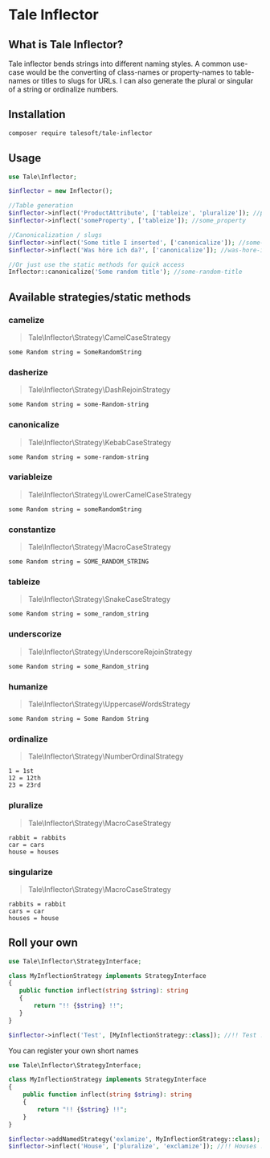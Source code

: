 
Tale Inflector
==============

What is Tale Inflector?
-----------------------

Tale inflector bends strings into different naming styles.
A common use-case would be the converting of class-names or property-names to table-names or titles to slugs for URLs. 
I can also generate the plural or singular of a string or ordinalize numbers.

Installation
------------

```bash
composer require talesoft/tale-inflector
```

Usage
-----

```php
use Tale\Inflector;

$inflector = new Inflector();

//Table generation
$inflector->inflect('ProductAttribute', ['tableize', 'pluralize']); //product_attributes
$inflector->inflect('someProperty', ['tableize']); //some_property

//Canonicalization / slugs
$inflector->inflect('Some title I inserted', ['canonicalize']); //some-title-i-inserted
$inflector->inflect('Was höre ich da?', ['canonicalize']); //was-hore-ich-da

//Or just use the static methods for quick access
Inflector::canonicalize('Some random title'); //some-random-title
```

Available strategies/static methods
-----------------------------------

### camelize

> Tale\Inflector\Strategy\CamelCaseStrategy

    some Random string = SomeRandomString

### dasherize

> Tale\Inflector\Strategy\DashRejoinStrategy

    some Random string = some-Random-string

### canonicalize

> Tale\Inflector\Strategy\KebabCaseStrategy

    some Random string = some-random-string

### variableize

> Tale\Inflector\Strategy\LowerCamelCaseStrategy

    some Random string = someRandomString

### constantize

> Tale\Inflector\Strategy\MacroCaseStrategy

    some Random string = SOME_RANDOM_STRING

### tableize

> Tale\Inflector\Strategy\SnakeCaseStrategy

    some Random string = some_random_string

### underscorize

> Tale\Inflector\Strategy\UnderscoreRejoinStrategy

    some Random string = some_Random_string

### humanize

> Tale\Inflector\Strategy\UppercaseWordsStrategy

    some Random string = Some Random String

### ordinalize

> Tale\Inflector\Strategy\NumberOrdinalStrategy

    1 = 1st
    12 = 12th
    23 = 23rd

### pluralize

> Tale\Inflector\Strategy\MacroCaseStrategy

    rabbit = rabbits
    car = cars
    house = houses

### singularize

> Tale\Inflector\Strategy\MacroCaseStrategy

    rabbits = rabbit
    cars = car
    houses = house
    

Roll your own
-------------

 ```php
use Tale\Inflector\StrategyInterface;

class MyInflectionStrategy implements StrategyInterface
{
    public function inflect(string $string): string
    {
        return "!! {$string} !!";
    }
}
 
$inflector->inflect('Test', [MyInflectionStrategy::class]); //!! Test !!
 ```
 
You can register your own short names
 
```php
use Tale\Inflector\StrategyInterface;

class MyInflectionStrategy implements StrategyInterface
{
    public function inflect(string $string): string
    {
        return "!! {$string} !!";
    }
}

$inflector->addNamedStrategy('exlamize', MyInflectionStrategy::class);
$inflector->inflect('House', ['pluralize', 'exclamize']); //!! Houses !!
```
